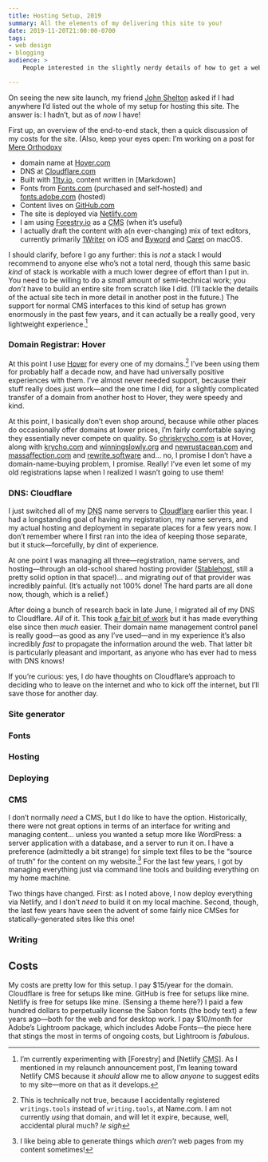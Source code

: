 ```yaml
---
title: Hosting Setup, 2019
summary: All the elements of my delivering this site to you!
date: 2019-11-20T21:00:00-0700
tags:
- web design
- blogging
audience: >
    People interested in the slightly nerdy details of how to get a website like this up and running. “Slightly nerdy” because this is *not* the post where I get into the really crazy details—this is just an overview of things like getting a domain, setting up DNS, etc.… not the TypeScript and templates and <abbr>CSS</abbr>!

---
```


On seeing the new site launch, my friend [John Shelton](https://sites.google.com/site/iamjohnshelton/home) asked if I had anywhere I’d listed out the whole of my setup for hosting this site. The answer is: I hadn’t, but as of *now* I have!

First up, an overview of the end-to-end stack, then a quick discussion of my costs for the site. (Also, keep your eyes open: I’m working on a post for [Mere Orthodoxy] 

[Mere Orthodoxy]: https://mereorthodoxy.com

* domain name at  [Hover.com][Hover] 
* DNS at  [Cloudflare.com][Cloudflare] 
* Built with  [11ty.io][11ty], content written in [Markdown]
* Fonts from  [Fonts.com](http://fonts.com/)  (purchased and self-hosted) and  [fonts.adobe.com](http://fonts.adobe.com/)  (hosted)
* Content lives on  [GitHub.com][gh]
* The site is deployed via [Netlify.com][netlify]
* I am using [Forestry.io] as a <abbr title=" content management system ">CMS</abbr> (when it’s useful)
* I actually draft the content with a(n ever-changing) mix of text editors, currently primarily [1Writer] on iOS and [Byword] and [Caret] on macOS.

I should clarify, before I go any further: this is *not* a stack I would recommend to anyone else who’s not a total nerd, though this same basic *kind* of stack is workable with a much lower degree of effort than I put in. You need to be willing to do a *small* amount of semi-technical work; you *don’t* have to build an entire site from scratch like I did. (I’ll tackle the details of the actual site tech in more detail in another post in the future.) The support for normal CMS interfaces to this kind of setup has grown enormously in the past few years, and it can actually be a really good, very lightweight experience.[^cms]

[Hover]: https://hover.com/
[Cloudflare]: https://cloudflare.com/
[11ty]: https://11ty.io/
[gh]: https://github.com/
[netlify]: https://netlify.com/
[Forestry.io]: https://forestry.io
[1Writer]: http://1writerapp.com/
[Byword]: https://www.bywordapp.com 
[Caret]:  https://caret.io/ 

[^cms]: I’m currently experimenting with [Forestry] and [Netlify <abbr title="content management system">CMS</abbr>]. As I mentioned in my relaunch announcement post, I’m leaning toward Netlify <abbr>CMS</abbr> because it *should* allow me to allow *anyone* to suggest edits to my site—more on that as it develops.

### Domain Registrar: Hover

At this point I use [Hover] for every one of my domains.[^except-one] I’ve been using them for probably half a decade now, and have had universally positive experiences with them. I’ve almost never needed support, because their stuff really does just work—and the one time I did, for a slightly complicated transfer of a domain from another host to Hover, they were speedy and kind.

At this point, I basically don’t even shop around, because while other places do occasionally offer domains at lower prices, I’m fairly comfortable saying they essentially never compete on quality. So [chriskrycho.com] is at Hover, along with [krycho.com] and [winningslowly.org] and [newrustacean.com] and [massaffection.com] and [rewrite.software] and… no, I promise I don’t have a domain-name-buying problem, I promise. Really! I’ve even let some of my old registrations lapse when I realized I wasn’t going to use them!

[chriskrycho.com]: https://www.chriskrycho.com
[krycho.com]: https://krycho.com
[winningslowly.org]: https://www.winningslowly.org
[newrustacean.com]: https://newrustacean.com
[massaffection.com]: https://massaffection.com
[rewrite.software]: https://rewrite.software

[^except-one]: This is technically not true, because I accidentally registered `writings.tools` instead of `writing.tools`, at Name.com. I am not currently *using* that domain, and will let it expire, because, well, accidental plural much? _le sigh_

### <abbr>DNS<abbr>: Cloudflare

I just switched all of my <abbr title="domain name system">DNS</abbr> name servers to [Cloudflare] earlier this year. I had a longstanding goal of having my registration, my name servers, and my actual hosting and deployment in separate places for a few years now. I don’t remember where I first ran into the idea of keeping those separate, but it stuck—forcefully, by dint of experience.

At one point I was managing all three—registration, name servers, and hosting—through an old-school shared hosting provider ([Stablehost], still a pretty solid option in that space!)… and migrating *out* of that provider was incredibly painful. (It’s actually not 100% done! The hard parts are all done now, though, which is a relief.)

After doing a bunch of research back in late June, I migrated all of my <abbr>DNS</abbr> to Cloudflare. *All* of it. This took [a fair bit of work][rewrites] but it has made everything else since then *much* easier. Their domain name management control panel is really good—as good as any I’ve used—and in my experience it’s also incredibly *fast* to propagate the information around the web. That latter bit is particularly pleasant and important, as anyone who has ever had to mess with <abbr>DNS</abbr> knows!

<aside>

If you’re curious: yes, I *do* have thoughts on Cloudflare’s approach to deciding who to leave on the internet and who to kick off the internet, but I’ll save those for another day.

</aside>

[Stablehost]: https://www.stablehost.com
[rewrites]: https://v4.chriskrycho.com/2019/my-final-round-of-url-rewrites-ever.html

### Site generator

### Fonts

### Hosting

### Deploying

### <abbr>CMS</abbr>

I don’t normally *need* a <abbr>CMS</abbr>, but I do like to have the option. Historically, there were not great options in terms of an interface for writing and managing content… unless you wanted a setup more like WordPress: a server application with a database, and a server to run it on. I have a preference (admittedly a bit strange) for simple text files to be the “source of truth” for the content on my website.[^pdfs-etc] For the last few years, I got by managing everything just via command line tools and building everything on my home machine.

Two things have changed. First: as I noted above, I now deploy everything via Netlify, and I don’t *need* to build it on my local machine. Second, though, the last few years have seen the advent of some fairly nice <abbr>CMS</abbr>es for statically-generated sites like this one! <!-- TODO: keep going! -->

[^pdfs-etc]: I like being able to generate things which *aren’t* web pages from my content sometimes!

### Writing

## Costs

My costs are pretty low for this setup. I pay $15/year for the domain. Cloudflare is free for setups like mine. GitHub is free for setups like mine. Netlify is free for setups like mine. (Sensing a theme here?) I paid a few hundred dollars to perpetually license the Sabon fonts (the body text) a few years ago—both for the web and for desktop work. I pay $10/month for Adobe’s Lightroom package, which includes Adobe Fonts—the piece here that stings the most in terms of ongoing costs, but Lightroom is *fabulous*.
